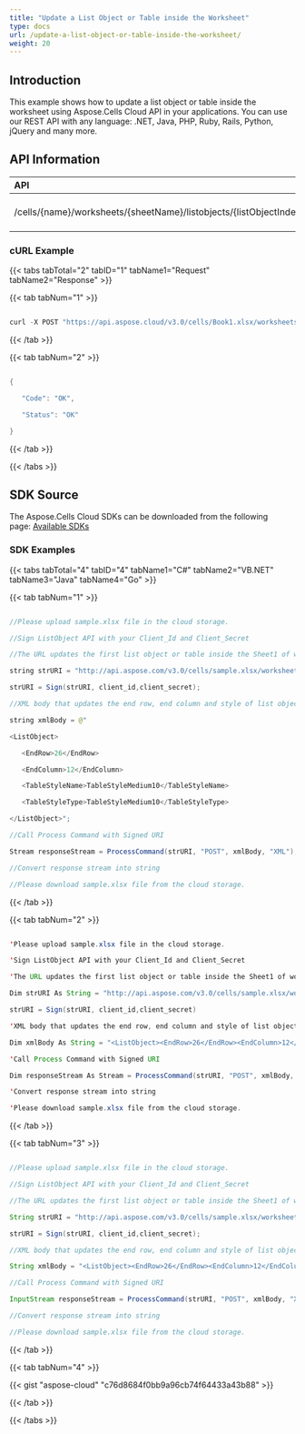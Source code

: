 ```yaml
---
title: "Update a List Object or Table inside the Worksheet"
type: docs
url: /update-a-list-object-or-table-inside-the-worksheet/
weight: 20
---
```


## **Introduction**
This example shows how to update a list object or table inside the worksheet using Aspose.Cells Cloud API in your applications. You can use our REST API with any language: .NET, Java, PHP, Ruby, Rails, Python, jQuery and many more.
## **API Information**

|**API**|**Type**|**Description**|**Resource Link**|
| :- | :- | :- | :- |
|/cells/{name}/worksheets/{sheetName}/listobjects/{listObjectIndex}|POST|Updates list object in worksheet|[PostWorksheetListObject](https://apireference.aspose.cloud/cells/#/ListObjects/PostWorksheetListObject)|
### **cURL Example**
{{< tabs tabTotal="2" tabID="1" tabName1="Request" tabName2="Response" >}}

{{< tab tabNum="1" >}}

```java

curl -X POST "https://api.aspose.cloud/v3.0/cells/Book1.xlsx/worksheets/Sheet7/listobjects/0" -H "accept: application/json" -H "Content-Type: application/json" -H "x-aspose-client: Containerize.Swagger" -d "{ \"link\": { \"Href\": \"string\", \"Rel\": \"string\", \"Title\": \"string\", \"Type\": \"string\" }, \"AutoFilter\": { \"link\": { \"Href\": \"string\", \"Rel\": \"string\", \"Title\": \"string\", \"Type\": \"string\" }, \"FilterColumns\": [ { \"FieldIndex\": 0, \"FilterType\": \"string\", \"MultipleFilters\": { \"MatchBlank\": true, \"MultipleFilterList\": [ {} ] }, \"ColorFilter\": { \"FilterByFillColor\": \"string\", \"Pattern\": \"string\", \"Color\": { \"Color\": { \"A\": 0, \"R\": 0, \"G\": 0, \"B\": 0 }, \"ColorIndex\": 0, \"IsShapeColor\": true, \"ThemeColor\": { \"ColorType\": \"string\", \"Tint\": 0 }, \"Type\": \"string\" }, \"ForegroundColorColor\": { \"Color\": { \"A\": 0, \"R\": 0, \"G\": 0, \"B\": 0 }, \"ColorIndex\": 0, \"IsShapeColor\": true, \"ThemeColor\": { \"ColorType\": \"string\", \"Tint\": 0 }, \"Type\": \"string\" }, \"BackgroundColor\": { \"Color\": { \"A\": 0, \"R\": 0, \"G\": 0, \"B\": 0 }, \"ColorIndex\": 0, \"IsShapeColor\": true, \"ThemeColor\": { \"ColorType\": \"string\", \"Tint\": 0 }, \"Type\": \"string\" } }, \"CustomFilters\": [ { \"FilterOperatorType\": \"string\" } ], \"DynamicFilter\": { \"DynamicFilterType\": \"string\" }, \"IconFilter\": { \"IconId\": 0, \"IconSetType\": \"string\" }, \"Top10Filter\": { \"Criteria\": \"string\", \"IsPercent\": true, \"IsTop\": true, \"Items\": 0 }, \"Visibledropdown\": \"string\" } ], \"Range\": \"string\", \"Sorter\": { \"CaseSensitive\": true, \"HasHeaders\": true, \"KeyList\": [ { \"Key\": 0, \"SortOrder\": \"string\", \"CustomList\": \"string\" } ], \"SortLeftToRight\": true } }, \"DisplayName\": \"string\", \"StartColumn\": 0, \"StartRow\": 0, \"EndColumn\": 0, \"EndRow\": 0, \"ListColumns\": [ { \"Name\": \"string\", \"TotalsCalculation\": \"string\" } ], \"ShowHeaderRow\": true, \"ShowTableStyleColumnStripes\": true, \"ShowTableStyleFirstColumn\": true, \"ShowTableStyleLastColumn\": true, \"ShowTableStyleRowStripes\": true, \"ShowTotals\": true, \"TableStyleName\": \"string\", \"TableStyleType\": \"string\"}"

```

{{< /tab >}}

{{< tab tabNum="2" >}}

```java

{

   "Code": "OK",

   "Status": "OK"

}

```

{{< /tab >}}

{{< /tabs >}}
## **SDK Source**
The Aspose.Cells Cloud SDKs can be downloaded from the following page: [Available SDKs](/cells/available-sdks/)
### **SDK Examples**
{{< tabs tabTotal="4" tabID="4" tabName1="C#" tabName2="VB.NET" tabName3="Java" tabName4="Go" >}}

{{< tab tabNum="1" >}}

```java

//Please upload sample.xlsx file in the cloud storage.

//Sign ListObject API with your Client_Id and Client_Secret

//The URL updates the first list object or table inside the Sheet1 of workbook

string strURI = "http://api.aspose.com/v3.0/cells/sample.xlsx/worksheets/Sheet1/listobjects/0";

strURI = Sign(strURI, client_id,client_secret);

//XML body that updates the end row, end column and style of list object or table

string xmlBody = @"

<ListObject>

   <EndRow>26</EndRow>

   <EndColumn>12</EndColumn>

   <TableStyleName>TableStyleMedium10</TableStyleName>

   <TableStyleType>TableStyleMedium10</TableStyleType>

</ListObject>";

//Call Process Command with Signed URI

Stream responseStream = ProcessCommand(strURI, "POST", xmlBody, "XML");

//Convert response stream into string

//Please download sample.xlsx file from the cloud storage.

```

{{< /tab >}}

{{< tab tabNum="2" >}}

```java

'Please upload sample.xlsx file in the cloud storage.

'Sign ListObject API with your Client_Id and Client_Secret

'The URL updates the first list object or table inside the Sheet1 of workbook

Dim strURI As String = "http://api.aspose.com/v3.0/cells/sample.xlsx/worksheets/Sheet1/listobjects/0"

strURI = Sign(strURI, client_id,client_secret)

'XML body that updates the end row, end column and style of list object or table

Dim xmlBody As String = "<ListObject><EndRow>26</EndRow><EndColumn>12</EndColumn><TableStyleName>TableStyleMedium10</TableStyleName><TableStyleType>TableStyleMedium10</TableStyleType></ListObject>"

'Call Process Command with Signed URI

Dim responseStream As Stream = ProcessCommand(strURI, "POST", xmlBody, "XML")

'Convert response stream into string

'Please download sample.xlsx file from the cloud storage.

```

{{< /tab >}}

{{< tab tabNum="3" >}}

```java

//Please upload sample.xlsx file in the cloud storage.

//Sign ListObject API with your Client_Id and Client_Secret

//The URL updates the first list object or table inside the Sheet1 of workbook

String strURI = "http://api.aspose.com/v3.0/cells/sample.xlsx/worksheets/Sheet1/listobjects/0";

strURI = Sign(strURI, client_id,client_secret);

//XML body that updates the end row, end column and style of list object or table

String xmlBody = "<ListObject><EndRow>26</EndRow><EndColumn>12</EndColumn><TableStyleName>TableStyleMedium10</TableStyleName><TableStyleType>TableStyleMedium10</TableStyleType></ListObject>";

//Call Process Command with Signed URI

InputStream responseStream = ProcessCommand(strURI, "POST", xmlBody, "XML");

//Convert response stream into string

//Please download sample.xlsx file from the cloud storage.

```

{{< /tab >}}

{{< tab tabNum="4" >}}

{{< gist "aspose-cloud" "c76d8684f0bb9a96cb74f64433a43b88" >}}

{{< /tab >}}

{{< /tabs >}}
